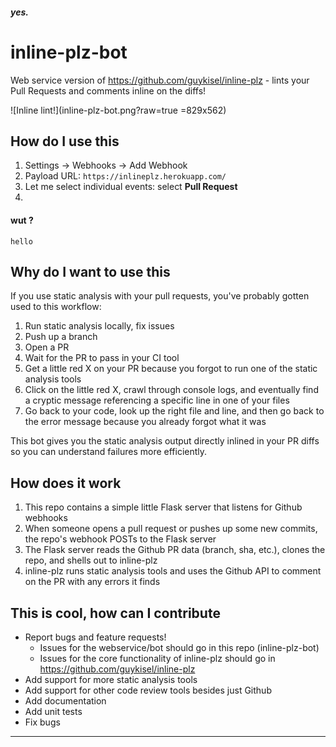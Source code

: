##### yes.
# inline-plz-bot

Web service version of https://github.com/guykisel/inline-plz - lints your Pull Requests and comments inline on the diffs!

![Inline lint!](inline-plz-bot.png?raw=true =829x562)

## How do I use this

1. Settings -> Webhooks -> Add Webhook
1. Payload URL: `https://inlineplz.herokuapp.com/`
1. Let me select individual events: select **Pull Request**
2. 

#### wut ?
```
hello
```





## Why do I want to use this

If you use static analysis with your pull requests, you've probably gotten used to this workflow:

1. Run static analysis locally, fix issues
1. Push up a branch
1. Open a PR
1. Wait for the PR to pass in your CI tool
1. Get a little red X on your PR because you forgot to run one of the static analysis tools
1. Click on the little red X, crawl through console logs, and eventually find a cryptic message referencing a specific line in one of your files
1. Go back to your code, look up the right file and line, and then go back to the error message because you already forgot what it was

This bot gives you the static analysis output directly inlined in your PR diffs so you can understand failures more efficiently.

## How does it work

1. This repo contains a simple little Flask server that listens for Github webhooks
1. When someone opens a pull request or pushes up some new commits, the repo's webhook POSTs to the Flask server
1. The Flask server reads the Github PR data (branch, sha, etc.), clones the repo, and shells out to inline-plz
1. inline-plz runs static analysis tools and uses the Github API to comment on the PR with any errors it finds

## This is cool, how can I contribute

* Report bugs and feature requests!
    * Issues for the webservice/bot should go in this repo (inline-plz-bot)
    * Issues for the core functionality of inline-plz should go in https://github.com/guykisel/inline-plz
* Add support for more static analysis tools
* Add support for other code review tools besides just Github
* Add documentation
* Add unit tests
* Fix bugs
***

